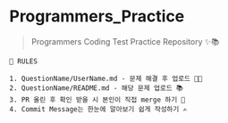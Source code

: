 # Programmers_Practice

> Programmers Coding Test Practice Repository ✨📚

```
📝 RULES

1. QuestionName/UserName.md - 문제 해결 후 업로드 👩‍💻
2. QuestionName/README.md - 해당 문제 업로드 📚
3. PR 올린 후 확인 받을 시 본인이 직접 merge 하기 🙌
4. Commit Message는 한눈에 알아보기 쉽게 작성하기 ✍️
```
